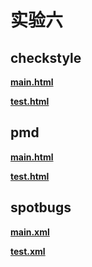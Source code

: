 # 实验六



## checkstyle



**[main.html](./build/reports/checkstyle/main.html)**

**[test.html](./build/reports/checkstyle/test.html)**



## pmd



**[main.html](./build/reports/pmd/main.html)**

**[test.html](./build/reports/pmd/test.html)**



## spotbugs



**[main.xml](./build/reports/spotbugs/main.xml)**

**[test.xml](./build/reports/spotbugs/test.xml)**

